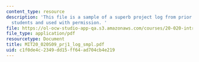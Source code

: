 ```yaml
---
content_type: resource
description: 'This file is a sample of a superb project log from prior year done by
  students and used with permission. '
file: https://ol-ocw-studio-app-qa.s3.amazonaws.com/courses/20-020-introduction-to-biological-engineering-design-spring-2009/c1f0de4c2349dd15ff64ad704cb4e219_MIT20_020S09_prj1_log_smpl.pdf
file_type: application/pdf
resourcetype: Document
title: MIT20_020S09_prj1_log_smpl.pdf
uid: c1f0de4c-2349-dd15-ff64-ad704cb4e219
---
```

